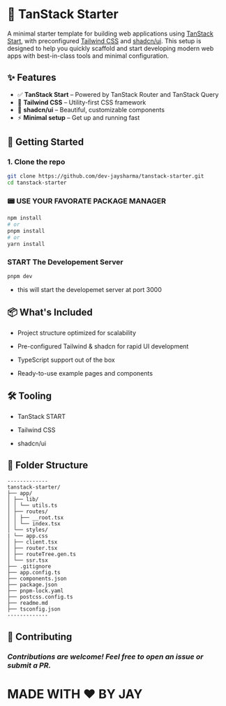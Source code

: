 # 🧱 TanStack Starter

A minimal starter template for building web applications using [TanStack Start](https://tanstack.com/start), with preconfigured [Tailwind CSS](https://tailwindcss.com) and [shadcn/ui](https://ui.shadcn.com). This setup is designed to help you quickly scaffold and start developing modern web apps with best-in-class tools and minimal configuration.

## ✨ Features

- ✅ **TanStack Start** – Powered by TanStack Router and TanStack Query
- 🎨 **Tailwind CSS** – Utility-first CSS framework
- 🧩 **shadcn/ui** – Beautiful, customizable components
- ⚡️ **Minimal setup** – Get up and running fast

## 🚀 Getting Started

### 1. Clone the repo

```bash
git clone https://github.com/dev-jaysharma/tanstack-starter.git
cd tanstack-starter
```

### 📟 USE YOUR FAVORATE PACKAGE MANAGER 
```bash 
npm install
# or
pnpm install
# or
yarn install
```

### START The Developement Server
```bash
pnpm dev
```
- this will start the developemet server at port 3000

## 📦 What's Included
- Project structure optimized for scalability

- Pre-configured Tailwind & shadcn for rapid UI development

- TypeScript support out of the box

- Ready-to-use example pages and components

## 🛠 Tooling

- TanStack START

- Tailwind CSS

- shadcn/ui

## 📁 Folder Structure

```
-------------
tanstack-starter/
├── app/
│ ├── lib/
│ │ └── utils.ts
│ ├── routes/
│ │ ├── __root.tsx
│ │ └── index.tsx
│ └── styles/ 
| └── app.css
│ ├── client.tsx
│ ├── router.tsx
│ ├── routeTree.gen.ts
│ └── ssr.tsx 
├── .gitignore
├── app.config.ts
├── components.json
├── package.json
├── pnpm-lock.yaml
├── postcss.config.ts
├── readme.md
├── tsconfig.json
-------------
```

## 🤝 Contributing
### *Contributions are welcome! Feel free to open an issue or submit a PR.*

# MADE WITH ❤️ BY JAY